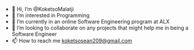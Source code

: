- 👋 Hi, I’m @KoketsoMalatji
- 👀 I’m interested in Programming
- 🌱 I’m currently in an online Software Engineering program at ALX
- 💞️ I’m looking to collaborate on any projects that might help me in being a Software Engineer
- 📫 How to reach me koketsosean209@gmail.com

<!---
KoketsoMalatji/KoketsoMalatji is a ✨ special ✨ repository because its `README.md` (this file) appears on your GitHub profile.
You can click the Preview link to take a look at your changes.
--->
